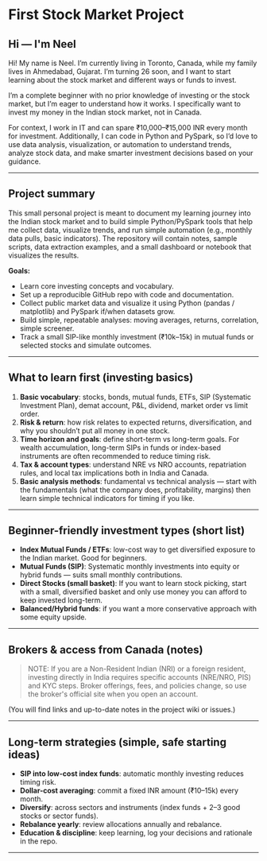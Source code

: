 # First Stock Market Project

## Hi — I'm Neel

Hi! My name is Neel. I’m currently living in Toronto, Canada, while my family lives in Ahmedabad, Gujarat. I’m turning 26 soon, and I want to start learning about the stock market and different ways or funds to invest.

I’m a complete beginner with no prior knowledge of investing or the stock market, but I’m eager to understand how it works. I specifically want to invest my money in the Indian stock market, not in Canada.

For context, I work in IT and can spare ₹10,000–₹15,000 INR every month for investment. Additionally, I can code in Python and PySpark, so I’d love to use data analysis, visualization, or automation to understand trends, analyze stock data, and make smarter investment decisions based on your guidance.

---

## Project summary

This small personal project is meant to document my learning journey into the Indian stock market and to build simple Python/PySpark tools that help me collect data, visualize trends, and run simple automation (e.g., monthly data pulls, basic indicators). The repository will contain notes, sample scripts, data extraction examples, and a small dashboard or notebook that visualizes the results.

**Goals:**
- Learn core investing concepts and vocabulary.
- Set up a reproducible GitHub repo with code and documentation.
- Collect public market data and visualize it using Python (pandas / matplotlib) and PySpark if/when datasets grow.
- Build simple, repeatable analyses: moving averages, returns, correlation, simple screener.
- Track a small SIP-like monthly investment (₹10k–15k) in mutual funds or selected stocks and simulate outcomes.

---

## What to learn first (investing basics)

1. **Basic vocabulary**: stocks, bonds, mutual funds, ETFs, SIP (Systematic Investment Plan), demat account, P&L, dividend, market order vs limit order.
2. **Risk & return**: how risk relates to expected returns, diversification, and why you shouldn’t put all money in one stock.
3. **Time horizon and goals**: define short-term vs long-term goals. For wealth accumulation, long-term SIPs in funds or index-based instruments are often recommended to reduce timing risk.
4. **Tax & account types**: understand NRE vs NRO accounts, repatriation rules, and local tax implications both in India and Canada.
5. **Basic analysis methods**: fundamental vs technical analysis — start with the fundamentals (what the company does, profitability, margins) then learn simple technical indicators for timing if you like.

---

## Beginner-friendly investment types (short list)

- **Index Mutual Funds / ETFs**: low-cost way to get diversified exposure to the Indian market. Good for beginners.
- **Mutual Funds (SIP)**: Systematic monthly investments into equity or hybrid funds — suits small monthly contributions.
- **Direct Stocks (small basket)**: If you want to learn stock picking, start with a small, diversified basket and only use money you can afford to keep invested long-term.
- **Balanced/Hybrid funds**: if you want a more conservative approach with some equity upside.

---

## Brokers & access from Canada (notes)

> NOTE: If you are a Non-Resident Indian (NRI) or a foreign resident, investing directly in India requires specific accounts (NRE/NRO, PIS) and KYC steps. Broker offerings, fees, and policies change, so use the broker's official site when you open an account.

(You will find links and up-to-date notes in the project wiki or issues.)

---

## Long-term strategies (simple, safe starting ideas)

- **SIP into low-cost index funds**: automatic monthly investing reduces timing risk.
- **Dollar-cost averaging**: commit a fixed INR amount (₹10–15k) every month.
- **Diversify**: across sectors and instruments (index funds + 2–3 good stocks or sector funds).
- **Rebalance yearly**: review allocations annually and rebalance.
- **Education & discipline**: keep learning, log your decisions and rationale in the repo.

---

